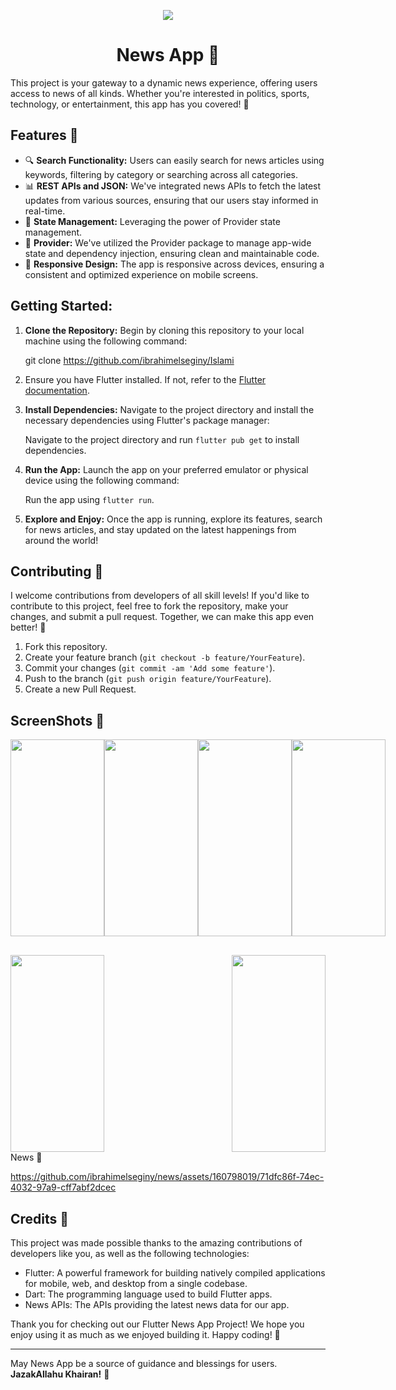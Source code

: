   <p align="center">
<img src="https://user-images.githubusercontent.com/25670178/43371999-c4a4ee3e-93b9-11e8-9912-87f4c219bd51.png"
  </p>
 
<h1 align="center"> News App 📰</h1>

This project is your gateway to a dynamic news experience, offering users access to news of all kinds. Whether you're interested in politics, sports, technology, or entertainment, this app has you covered! 🌟

## Features 🚀

- 🔍 **Search Functionality:** Users can easily search for news articles using keywords, filtering by category or searching across all categories.
- 📊 **REST APIs and JSON:** We've integrated news APIs to fetch the latest updates from various sources, ensuring that our users stay informed in real-time.
- 🧩 **State Management:** Leveraging the power of Provider state management.
- 🔌 **Provider:** We've utilized the Provider package to manage app-wide state and dependency injection, ensuring clean and maintainable code.
- 📱 **Responsive Design:** The app is responsive across devices, ensuring a consistent and optimized experience on mobile screens.

## Getting Started:

1. **Clone the Repository:** Begin by cloning this repository to your local machine using the following command:
   
     git clone https://github.com/ibrahimelseginy/Islami

2.  Ensure you have Flutter installed. If not, refer to the [Flutter documentation](https://flutter.dev/docs/get-started/install).

3. **Install Dependencies:** Navigate to the project directory and install the necessary dependencies using Flutter's package manager:

   Navigate to the project directory and run `flutter pub get` to install dependencies.
   
3. **Run the App:** Launch the app on your preferred emulator or physical device using the following command:
 
      Run the app using `flutter run`.

4. **Explore and Enjoy:** Once the app is running, explore its features, search for news articles, and stay updated on the latest happenings from around the world!

## Contributing 🤝

I welcome contributions from developers of all skill levels! If you'd like to contribute to this project, feel free to fork the repository, make your changes, and submit a pull request. Together, we can make this app even better! 🚀

1. Fork this repository.
2. Create your feature branch (`git checkout -b feature/YourFeature`).
3. Commit your changes (`git commit -am 'Add some feature'`).
4. Push to the branch (`git push origin feature/YourFeature`).
5. Create a new Pull Request.

## ScreenShots 📸 
<div style="display: flex; justify-content: space-between;">
    <img src="https://github.com/ibrahimelseginy/News/assets/160798019/d797a1cd-dad9-4b28-99f6-a878e48a4cb5.png" width="150" height="315">
    <img src="https://github.com/ibrahimelseginy/News/assets/160798019/cc39dd6b-00d1-446c-b1e3-f6ca8a9a9e17.png" width="150" height="315">
    <img src="https://github.com/ibrahimelseginy/News/assets/160798019/929b28b9-6cd2-45e2-81d3-bc646d9f7a55.png" width="150" height="315">
    <img src="https://github.com/ibrahimelseginy/News/assets/160798019/5c5b1b91-58bc-496b-8ed4-ec5b9d726aca.png" width="150" height="315">
</div>

<div style="display: flex; justify-content: space-between; margin-top: 30px;">
       <img src="https://github.com/ibrahimelseginy/News/assets/160798019/26b854fa-3224-4b65-bb79-55e723670da6.png" width="150" height="315">
       <img src="https://github.com/ibrahimelseginy/News/assets/160798019/75f01c05-b643-49f7-9ec1-6cd702cfb95d.png" width="150" height="315">
</div>
<div> News 📰 </div>  

https://github.com/ibrahimelseginy/news/assets/160798019/71dfc86f-74ec-4032-97a9-cff7abf2dcec


## Credits 🙌

This project was made possible thanks to the amazing contributions of developers like you, as well as the following technologies:

- Flutter: A powerful framework for building natively compiled applications for mobile, web, and desktop from a single codebase.
- Dart: The programming language used to build Flutter apps.
- News APIs: The APIs providing the latest news data for our app.


Thank you for checking out our Flutter News App Project! We hope you enjoy using it as much as we enjoyed building it. Happy coding! 🎉

---
May News App be a source of guidance and blessings for users. **JazakAllahu Khairan!** 🌟


